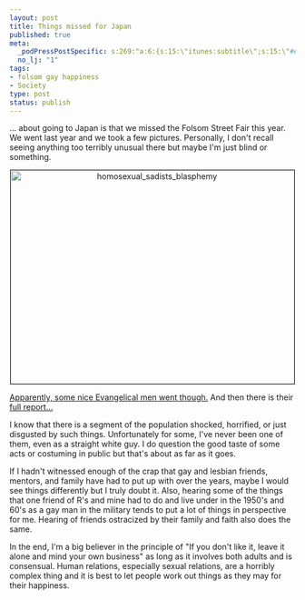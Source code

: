 ```yaml
--- 
layout: post
title: Things missed for Japan
published: true
meta: 
  _podPressPostSpecific: s:269:"a:6:{s:15:\"itunes:subtitle\";s:15:\"##PostExcerpt##\";s:14:\"itunes:summary\";s:15:\"##PostExcerpt##\";s:15:\"itunes:keywords\";s:17:\"##WordPressCats##\";s:13:\"itunes:author\";s:10:\"##Global##\";s:15:\"itunes:explicit\";s:2:\"No\";s:12:\"itunes:block\";s:2:\"No\";}";
  no_lj: "1"
tags: 
- folsom gay happiness
- Society
type: post
status: publish
---
```

... about going to Japan is that we missed the Folsom Street Fair this year. We went last year and we took a few pictures. Personally, I don't recall seeing anything too terribly unusual there but maybe I'm just blind or something.
<p align="center"><a href="http://www.flickr.com/photos/albill/1548317773/" title="Photo Sharing"><img src="http://farm3.static.flickr.com/2002/1548317773_b24a38a7e3.jpg" alt="homosexual_sadists_blasphemy" border="1" height="376" width="500" /></a></p>
<a href="http://americansfortruth.com/news/san-francisco-values-on-display-as-open-sex-acts-and-nudity-are-common-at-folson-street-fair.html">Apparently, some nice Evangelical men went though.</a> And then there is their <a href="http://americansfortruth.com/news/tolerance-gone-wild-in-san-francisco-as-cops-stand-by-amidst-folsom-street-fairs-public-perversions-and-widespread-nudity.html">full report...</a>

I know that there is a segment of the population shocked, horrified, or just disgusted by such things. Unfortunately for some, I've never been one of them, even as a straight white guy. I do question the good taste of some acts or costuming in public but that's about as far as it goes.

If I hadn't witnessed enough of the crap that gay and lesbian friends, mentors, and family have had to put up with over the years, maybe I would see things differently but I truly doubt it. Also, hearing some of the things that one friend of R's and mine had to do and live under in the 1950's and 60's as a gay man in the military tends to put a lot of things in perspective for me. Hearing of friends ostracized by their family and faith also does the same.

In the end, I'm a big believer in the principle of "If you don't like it, leave it alone and mind your own business" as long as it involves both adults and is consensual. Human relations, especially sexual relations, are a horribly complex thing and it is best to let people work out things as they may for their happiness.
